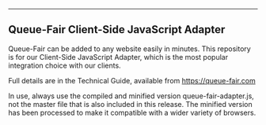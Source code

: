 ---
## Queue-Fair Client-Side JavaScript Adapter

Queue-Fair can be added to any website easily in minutes.  This repository is for our Client-Side JavaScript Adapter, which is the most popular integration choice with our clients.

Full details are in the Technical Guide, available from https://queue-fair.com

In use, always use the compiled and minified version queue-fair-adapter.js, not the master file that is also included in this release.  The minified version has been processed to make it compatible with a wider variety of browsers.
